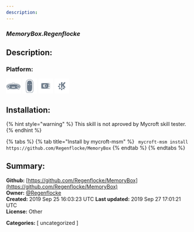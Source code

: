 ```yaml
---
description: 
---
```


### _MemoryBox.Regenflocke_  
## Description:  
  
  
  
### Platform:  
 ![Mark I](../.gitbook/assets/mark-1-icon.png)  ![Mark II](../.gitbook/assets/mark-2-icon.png)  ![Picroft](../.gitbook/assets/picroft-icon.png)  ![plasmoid](../.gitbook/assets/kde.png)   
## Installation:  
{% hint style="warning" %}
This skill is not aproved by Mycroft skill tester.
{% endhint %}
    
{% tabs %}
{% tab title="Install by mycroft-msm" %}
``` mycroft-msm install https://github.com/Regenflocke/MemoryBox```
{% endtab %}
  {% endtabs %}
    
## Summary:  
**Github:** [https://github.com/Regenflocke/MemoryBox](https://github.com/Regenflocke/MemoryBox)  
**Owner:** [@Regenflocke](https://github.com/Regenflocke)  
**Created:** 2019 Sep 25 16:03:23 UTC  **Last updated:** 2019 Sep 27 17:01:21 UTC  
**License:** Other  
  
**Categories:** [ uncategorized ]   
